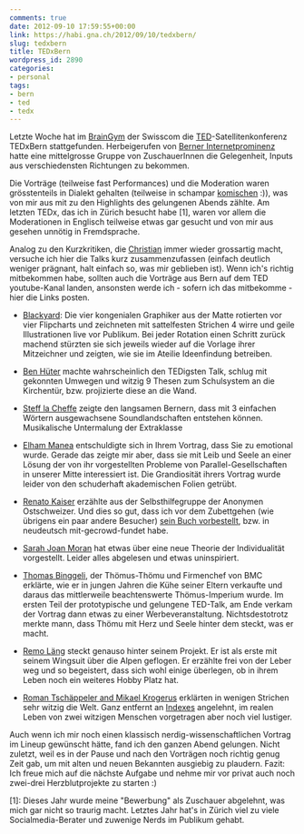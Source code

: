 ```yaml
---
comments: true
date: 2012-09-10 17:59:55+00:00
link: https://habi.gna.ch/2012/09/10/tedxbern/
slug: tedxbern
title: TEDxBern
wordpress_id: 2890
categories:
- personal
tags:
- bern
- ted
- tedx
---
```


Letzte Woche hat im [BrainGym](http://www.swisscom.ch/solutions/News-Dialogue/BrainGym-das-Treibhaus-der-Inspiration) der Swisscom die [TED](http://www.ted.com)-Satellitenkonferenz TEDxBern stattgefunden. Herbeigerufen von [Berner Internetprominenz](http://tedxbern.com/#team) hatte eine mittelgrosse Gruppe von ZuschauerInnen die Gelegenheit, Inputs aus verschiedensten Richtungen zu bekommen.




Die Vorträge (teilweise fast Performances) und die Moderation waren grösstenteils in Dialekt gehalten (teilweise in schampar [komischen](http://derkaiser.ch) :)), was von mir aus mit zu den Highlights des gelungenen Abends zählte. Am letzten TEDx, das ich in Zürich besucht habe [1], waren vor allem die Moderationen in Englisch teilweise etwas gar gesucht und von mir aus gesehen unnötig in Fremdsprache.




Analog zu den Kurzkritiken, die [Christian](https://hymnos.existenz.ch/tag/kritik/) immer wieder grossartig macht, versuche ich hier die Talks kurz zusammenzufassen (einfach deutlich weniger prägnant, halt einfach so, was mir geblieben ist). Wenn ich's richtig mitbekommen habe, sollten auch die Vorträge aus Bern auf dem TED youtube-Kanal landen, ansonsten werde ich - sofern ich das mitbekomme - hier die Links posten.





  
  * [Blackyard](http://www.blackyard.ch): Die vier kongenialen Graphiker aus der Matte rotierten vor vier Flipcharts und zeichneten mit sattelfesten Strichen 4 wirre und geile Illustrationen live vor Publikum. Bei jeder Rotation einen Schritt zurück machend stürzten sie sich jeweils wieder auf die Vorlage ihrer Mitzeichner und zeigten, wie sie im Ateilie Ideenfindung betreiben.


  
  * [Ben Hüter](http://www.sfgb-b.ch/web/sfgb/de/schule/lehrkraefte/details_lehrkraft.hueter.html) machte wahrscheinlich den TEDigsten Talk, schlug mit gekonnten Umwegen und witzig 9 Thesen zum Schulsystem an die Kirchentür, bzw. projizierte diese an die Wand.


  
  * [Steff la Cheffe](http://www.stefflacheffe.ch) zeigte den langsamen Bernern, dass mit 3 einfachen Wörtern ausgewachsene Soundlandschaften entstehen können. Musikalische Untermalung der Extraklasse


  
  * [Elham Manea](http://www.ipz.uzh.ch/institut/mitarbeitende/staff/manea.html) entschuldigte sich in Ihrem Vortrag, dass Sie zu emotional wurde. Gerade das zeigte mir aber, dass sie mit Leib und Seele an einer Lösung der von ihr vorgestellten Probleme von Parallel-Gesellschaften in unserer Mitte interessiert ist. Die Grandiosität ihrers Vortrag wurde leider von den schuderhaft akademischen Folien getrübt.


  
  * [Renato Kaiser](http://derkaiser.ch) erzählte aus der Selbsthilfegruppe der Anonymen Ostschweizer. Und dies so gut, dass ich vor dem Zubettgehen (wie übrigens ein paar andere Besucher) [sein Buch vorbestellt](http://www.100-days.net/de/projekt/uufpassae-noed-aapassae/booster), bzw. in neudeutsch mit-gecrowd-fundet habe.


  
  * [Sarah Joan Moran](http://www.ikg.unibe.ch/content/institut/personal/dr_sarah_joan_moran/index_ger.html) hat etwas über eine neue Theorie der Individualität vorgestellt. Leider alles abgelesen und etwas uninspiriert.


  
  * [Thomas Binggeli](http://www.bmc-racing.com/ch-de/ueber-bmc/news/story/neue-strategie-neues-managementteam.html), der Thömus-Thömu und Firmenchef von BMC erklärte, wie er in jungen Jahren die Kühe seiner Eltern verkaufte und daraus das mittlerweile beachtenswerte Thömus-Imperium wurde. Im ersten Teil der prototypische und gelungene TED-Talk, am Ende verkam der Vortrag dann etwas zu einer Werbeveranstaltung. Nichtsdestotrotz merkte mann, dass Thömu mit Herz und Seele hinter dem steckt, was er macht.


  
  * [Remo Läng](http://www.videoportal.sf.tv/video?id=86c54511-a580-4ee1-a38b-c87286eaf92a) steckt genauso hinter seinem Projekt. Er ist als erste mit seinem Wingsuit über die Alpen geflogen. Er erzählte frei von der Leber weg und so begeistert, dass sich wohl einige überlegen, ob in ihrem Leben noch ein weiteres Hobby Platz hat.


  
  * [Roman Tschäppeler and Mikael Krogerus](http://www.guzo.ch/wp/kontakt/) erklärten in wenigen Strichen sehr witzig die Welt. Ganz entfernt an [Indexes](http://thisisindexed.com) angelehnt, im realen Leben von zwei witzigen Menschen vorgetragen aber noch viel lustiger.




Auch wenn ich mir noch einen klassisch nerdig-wissenschaftlichen Vortrag im Lineup gewünscht hätte, fand ich den ganzen Abend gelungen. Nicht zuletzt, weil es in der Pause und nach den Vorträgen noch richtig genug Zeit gab, um mit alten und neuen Bekannten ausgiebig zu plaudern. Fazit: Ich freue mich auf die nächste Aufgabe und nehme mir vor privat auch noch zwei-drei Herzblutprojekte zu starten :)




[1]: Dieses Jahr wurde meine "Bewerbung" als Zuschauer abgelehnt, was mich gar nicht so traurig macht. Letztes Jahr hat's in Zürich viel zu viele Socialmedia-Berater und zuwenige Nerds im Publikum gehabt.  

